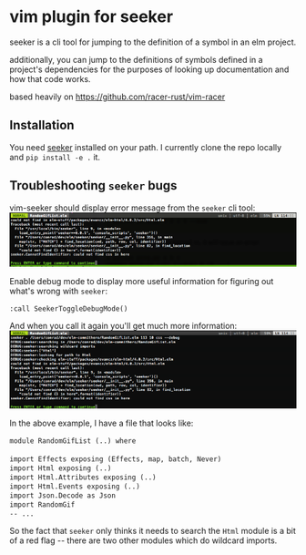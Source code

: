 # vim plugin for seeker

seeker is a cli tool for jumping to the definition of a symbol in an elm project.

additionally, you can jump to the definitions of symbols defined in a project's dependencies
for the purposes of looking up documentation and how that code works.

based heavily on https://github.com/racer-rust/vim-racer

## Installation

You need [seeker](https://github.com/cpdean/seeker) installed on your path.  I currently clone the repo locally and `pip install -e .` it.

## Troubleshooting `seeker` bugs

vim-seeker should display error message from the `seeker` cli tool:
![an error message](gh_seeker_docs/error.png)

Enable debug mode to display more useful information for figuring out what's wrong with `seeker`:

    :call SeekerToggleDebugMode()

And when you call it again you'll get much more information:
![debug logging turned in for seeker](gh_seeker_docs/debug_mode.png)

In the above example, I have a file that looks like:
```
module RandomGifList (..) where

import Effects exposing (Effects, map, batch, Never)
import Html exposing (..)
import Html.Attributes exposing (..)
import Html.Events exposing (..)
import Json.Decode as Json
import RandomGif
-- ...
```

So the fact that `seeker` only thinks it needs to search the `Html` module is a bit of a red flag -- there are two other modules which do wildcard imports.
